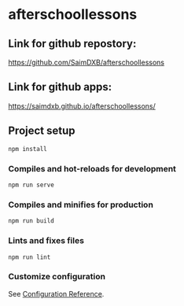 # afterschoollessons

## Link for github repostory:

https://github.com/SaimDXB/afterschoollessons

## Link for github apps:

https://saimdxb.github.io/afterschoollessons/

## Project setup
```
npm install
```

### Compiles and hot-reloads for development
```
npm run serve
```

### Compiles and minifies for production
```
npm run build
```

### Lints and fixes files
```
npm run lint
```

### Customize configuration
See [Configuration Reference](https://cli.vuejs.org/config/).
